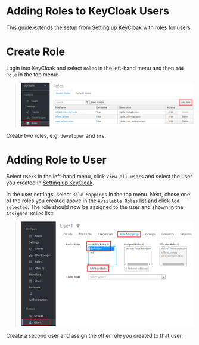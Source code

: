 # Adding Roles to KeyCloak Users

This guide extends the setup from [Setting up
KeyCloak](setting-up-keycloak.md) with roles for users.

# Create Role

Login into KeyCloak and select `Roles` in the left-hand menu and then `Add Role` in the top menu:

> ![KeyCloak add role](images/keycloak-add-role-anno.png)

Create two roles, e.g. `developer` and `sre`.

# Adding Role to User

Select `Users` in the left-hand menu, click `View all users` and
select the user you created in [Setting up
KeyCloak](setting-up-keycloak.md).

In the user settings, select `Role Mappings` in the top menu. Next,
chose one of the roles you created above in the `Available Roles` list
and click `Add selected`. The role should now be assigned to the user
and shown in the `Assigned Roles` list:

> ![KeyCloak add role to user](images/keycloak-add-role-to-user-anno.png)

Create a second user and assign the other role you created to that user.
